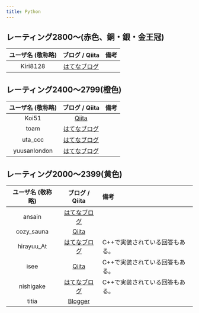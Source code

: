 ```yaml
---
title: Python
---
```


## レーティング2800〜(赤色、銅・銀・金王冠)

|ユーザ名 (敬称略)|ブログ / Qiita|備考|
|:--:|:--:|:--|
|Kiri8128|[はてなブログ](https://kiri8128.hatenablog.com/)||

## レーティング2400〜2799(橙色)

|ユーザ名 (敬称略)|ブログ / Qiita|備考|
|:--:|:--:|:--|
|Koi51|[Qiita](https://qiita.com/koi51)||
|toam|[はてなブログ](https://toriidao.hateblo.jp/)||
|uta_ccc|[はてなブログ](https://utac.hateblo.jp/)||
|yuusanlondon|[はてなブログ](https://yuusanlondon.hatenablog.com/)||

## レーティング2000〜2399(黄色)

|ユーザ名 (敬称略)|ブログ / Qiita|備考|
|:--:|:--:|:--|
|ansain|[はてなブログ](https://ansain.hatenablog.com/)||
|cozy_sauna|[Qiita](https://qiita.com/cozy_sauna/)||
|hirayuu_At|[はてなブログ](https://halc-kyopro.hatenablog.com/)|C++で実装されている回答もある。|
|isee|[Qiita](https://qiita.com/isee)|C++で実装されている回答もある。|
|nishigake|[はてなブログ](https://blog.nishigake.net/posts)|C++で実装されている回答もある。|
|titia|[Blogger](https://titianote.blogspot.com/)||
